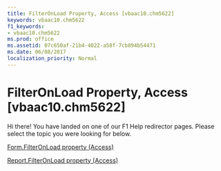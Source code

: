 ```yaml
---
title: FilterOnLoad Property, Access [vbaac10.chm5622]
keywords: vbaac10.chm5622
f1_keywords:
- vbaac10.chm5622
ms.prod: office
ms.assetid: 07c650af-21b4-4022-a58f-7cb894b54471
ms.date: 06/08/2017
localization_priority: Normal
---
```



# FilterOnLoad Property, Access [vbaac10.chm5622]

Hi there! You have landed on one of our F1 Help redirector pages. Please select the topic you were looking for below.

[Form.FilterOnLoad property (Access)](http://msdn.microsoft.com/library/546f367f-fbe5-355f-ad48-784ac5f28c8d%28Office.15%29.aspx)

[Report.FilterOnLoad property (Access)](http://msdn.microsoft.com/library/37d0e39d-dfd5-c2b7-e549-9b165a90ceb9%28Office.15%29.aspx)


